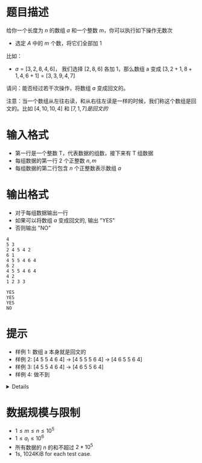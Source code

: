 # 题目描述

给你一个长度为 $n$ 的数组 $a$ 和一个整数 $m$，你可以执行如下操作无数次
* 选定 $A$ 中的 $m$ 个数，将它们全部加 1

比如：
* $a = [3, 2, 8, 4, 6]$， 我们选择 $[2, 8, 6]$ 各加 1，那么数组 a 变成 $[3, 2 + 1, 8 + 1, 4, 6 + 1] = [3, 3, 9, 4, 7]$

请问：能否经过若干次操作，将数组 $a$ 变成回文的。

注意：当一个数组从左往右读，和从右往左读是一样的时候，我们称这个数组是回文的。比如 $[4,10,10,4]$ 和 $[7,1,7] 是回文的$

# 输入格式
* 第一行是一个整数 T，代表数据的组数，接下来有 T 组数据
* 每组数据的第一行 2 个正整数 $n, m$
* 每组数据的第二行包含 $n$ 个正整数表示数组 $a$

# 输出格式
* 对于每组数据输出一行
* 如果可以将数组 $a$ 变成回文的, 输出 "YES"
* 否则输出 "NO"

```input1
4
5 3
2 4 5 4 2
6 1
4 5 5 4 6 4
6 2
4 5 5 4 6 4
4 2
1 2 3 3
```

```output1
YES
YES
YES
NO
```
# 提示
* 样例 1: 数组 a 本身就是回文的
* 样例 2: [4 5 5 4 6 4] -> [4 5 5 5 6 4] -> [4 6 5 5 6 4]
* 样例 3: [4 5 5 4 6 4] -> [4 6 5 5 6 4]
* 样例 4: 做不到

<details>

* 先考虑 $n$ 是奇数的情况
* 再考虑 $m$ 是奇数的情况
* 在考虑 $n, m$ 都是偶数的情况
</details>

# 数据规模与限制
* $1 \le m \le n \le 10^5$
* $1 \le a_i \le 10^6$
* 所有数据的 $n$ 的和不超过 $2*10^5$
* 1s, 1024KiB for each test case.
